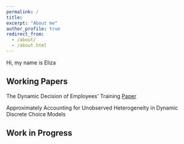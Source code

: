 ```yaml
---
permalink: /
title: 
excerpt: "About me"
author_profile: true
redirect_from: 
  - /about/
  - /about.html
---
```


Hi, my name is Eliza

## Working Papers
  The Dynamic Decision of Employees' Training [Paper](http://elizasg.github.io/files/training.pdf)
  
  Approximately Accounting for Unobserved Heterogeneity in Dynamic Discrete Choice Models

## Work in Progress

  


